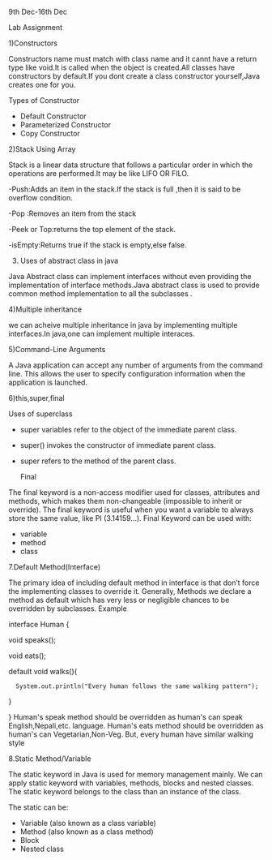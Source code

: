 9th Dec-16th Dec 

 Lab Assignment 
 
 1)Constructors 
 
 Constructors name must match with class name and it cannt have a return type like void.It is called when the object is created.All classes have constructors by default.If you dont create a class constructor yourself,Java creates one for you.
 
 Types of Constructor 
 
- Default Constructor
- Parameterized Constructor 
- Copy Constructor 

2)Stack Using Array

Stack is a linear data structure that follows a particular order in which the operations are performed.It may be like LIFO OR FILO.

-Push:Adds an item in the stack.If the stack is full ,then it is said to be overflow condition.

-Pop :Removes an item from the stack

-Peek or Top:returns the top element of the stack.

-isEmpty:Returns true if the stack is empty,else false.

3) Uses of abstract class in java 

Java Abstract class can implement interfaces without even providing the implementation of interface methods.Java abstract class is used to provide common method implementation to all the subclasses .

4)Multiple inheritance 

 we can acheive multiple inheritance in java by implementing multiple interfaces.In java,one can implement multiple interaces.
 
 5)Command-Line Arguments
 
 A Java application can accept any number of arguments from the command line. This allows the user to specify configuration information when the application is launched.

6)this,super,final

Uses of superclass
- super variables refer to the object of the immediate parent class.

- super() invokes the constructor of immediate parent class.

- super refers to the method of the parent class.
  
  Final
  
The final keyword is a non-access modifier used for classes, attributes and methods, which makes them non-changeable (impossible to inherit or override).
The final keyword is useful when you want a variable to always store the same value, like PI (3.14159...). Final Keyword can be used with:

- variable
- method
- class

7.Default Method(Interface)

The primary idea of including default method in interface is that don’t force the implementing classes to override it. Generally, Methods we declare a method as default which has very less or negligible chances to be overridden by subclasses. Example

interface Human {

   void speaks();
   
   void eats();
   
   default void walks(){
   
      System.out.println("Every human follows the same walking pattern");
   }
   
}
Human's speak method should be overridden as human's can speak English,Nepali,etc. language. Human's eats method should be overridden as human's can Vegetarian,Non-Veg. But, every human have similar walking style

8.Static Method/Variable

The static keyword in Java is used for memory management mainly. We can apply static keyword with variables, methods, blocks and nested classes. The static keyword belongs to the class than an instance of the class.

The static can be:

- Variable (also known as a class variable)
- Method (also known as a class method)
- Block
 - Nested class
